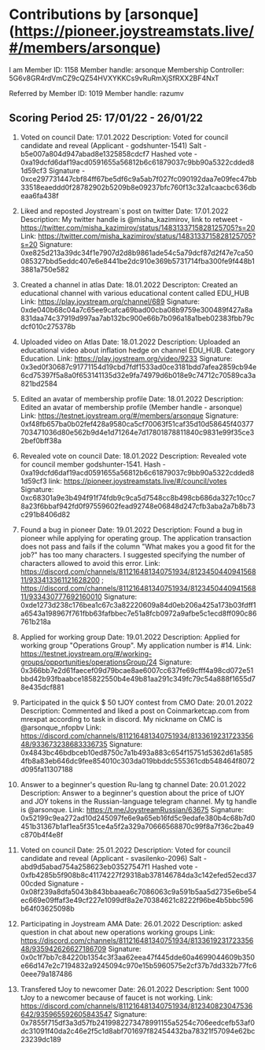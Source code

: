 # Contributions by [arsonque] (https://pioneer.joystreamstats.live/#/members/arsonque)

I am
Member ID: 1158
Member handle: arsonque
Membership Controller: 5G6v8GR4rdVmCZ9cQZ54HVXYKKCs9vRuRmXjSfRXX2BF4NxT

Referred by
Member ID: 1019
Member handle: razumv

## Scoring Period 25: 17/01/22 - 26/01/22

1. Voted on council
Date: 17.01.2022
Description: Voted for council candidate and reveal (Applicant - godshunter-1541)
Salt - b5e007a804d947abad8e1325858cdcf7
Hashed vote - 0xa19dcfd6daf19acd0591655a56812b6c61879037c9bb90a5322cdded81d59cf3
Signature - 0xce297731447cbf84ff67be5df6c9a5ab7f027fc090192daa7e09fec47bb33518eaeddd0f28782902b5209b8e09237bfc760f13c32a1caacbc636dbeaa6fa438f

2. Liked and reposted Joystream`s post on twitter
Date: 17.01.2022
Description: My twitter handle is @misha_kazimirov, link to retweet - https://twitter.com/misha_kazimirov/status/1483133715828125705?s=20
Link: https://twitter.com/misha_kazimirov/status/1483133715828125705?s=20
Signature: 0xe825d213a39dc34f1e7907d2d8b9861ade54c5a79dcf87d2f47e7ca50085327bbd5eddc407e6e8441be2dc910e369b5731714fba300fe9f448b13881a750e582

3. Created a channel in atlas
Date: 18.01.2022
Descripton: Created an educational channel with various educational content called EDU_HUB
Link: https://play.joystream.org/channel/689
Signature: 0xde040b68c04a7c65ee9cafca69bad00cba08b9759e300489f427a8a831daa74c37919d997aa7ab132bc900e66b7b096a18a1beb02383fbb79cdcf010c275378b

4. Uploaded video on Atlas
Date: 18.01.2022
Description: Uploaded an educational video about inflation hedge on channel EDU_HUB. Category Education.
Link: https://play.joystream.org/video/9233
Signature: 0x3ed0f30687c91771154d19cbd7fdf1533ad0ce3181bdd7afea2859cb94e6cd75397f5a8a0f653141135d32e9fa74979d6b018e9c74712c70589ca3a821bd2584

5. Edited an avatar of membership profile
Date: 18.01.2022
Description: Edited an avatar of membership profile (Member handle - arsonque)
Link: https://testnet.joystream.org/#/members/arsonque
Signature: 0xf48fb657ba0b02fef428a9580ca5cf70063f51caf35d10d58645f40377703471036d80e562b9d4e1d71264e7d17801878811840c9831e99f35ce32bef0bff38a

6. Revealed vote on council
Date: 18.01.2022
Description: Revealed vote for council member godshunter-1541. Hash - 0xa19dcfd6daf19acd0591655a56812b6c61879037c9bb90a5322cdded81d59cf3
link: https://pioneer.joystreamstats.live/#/council/votes
Signature: 0xc68301a9e3b494f91f74fdb9c9ca5d7548cc8b498cb686da327c10cc78a23f6bbaf942fd0f97559602fead92748e06848d247cfb3aba2a7b8b73c291b8406d82

7. Found a bug in pioneer
Date: 19.01.2022
Description: Found a bug in pioneer while applying for operating group. The application transaction does not pass and fails if the column "What makes you a good fit for the job?" has too many characters. I suggested specifying the number of characters allowed to avoid this error.
Link: https://discord.com/channels/811216481340751934/812345044094156811/933413361121628200 ; https://discord.com/channels/811216481340751934/812345044094156811/933430777692160010
Signature: 0xde1273d238c176bea1c67c3a82220609a84d0eb206a425a173b03fdff1a6543a198967f761fbb63fafbbec7e51a8fcb0972a9afbe5c1ecd8ff090c86761b218a

8. Applied for working group
Date: 19.01.2022
Description: Applied for working group "Operations Group". My application number is #14.
Link: https://testnet.joystream.org/#/working-groups/opportunities/operationsGroup/24
Signature: 0x366bb7e2d61faecef09d79bcae8ae6007cc637fe69cfff4a98cd072e51bbd42b93fbaabce185822550b4e49b81aa291c349fc79c54a888f1655d78e435dcf881

9. Participated in the quick $ 50 tJOY contest from CMO
Date: 20.01.2022
Description: Commented and liked a post on Coinmarketcap.com from mrexpat according to task in discord. My nickname on CMC is @arsonque_nfopbv
Link: https://discord.com/channels/811216481340751934/813361923172335648/933673238683336735
Signature: 0x4843bc46bdbceb10ed8750c7a1b493a883c654f15751d5362d61a5854fb8a83eb646dc9fee854010c303da019bbddc555361cdb548464f8072d095fa11307188

10. Answer to a beginner's question Ru-lang tg channel
Date: 20.01.2022
Description: Answer to a beginner's question about the price of tJOY and JOY tokens in the Russian-language telegram channel. My tg handle is @arsonque.
Link: https://t.me/JoystreamRussian/63675
Signature: 0x52199c9ea272ad10d245097fe6e9a65eb16fd5c9edafe380b4c68b7d0451b31367b1af1ea5f351ce4a5f2a329a70666568870c99f8a7f36c2ba49c870b4f4e8f

11. Voted on council
Date: 25.01.2022
Description: Voted for council candidate and reveal (Applicant - svasilenko-2096)
Salt - abd9d5abad754a258623eb03527547f1
Hashed vote - 0xfb4285b5f908b8c41174227f29318ab378146784da3c142efed52ecd3700cded
Signature - 0x08f239a8dfa5043b843bbaaea6c7086063c9a591b5aa5d2735e6be54ec669e09ffaf3e49cf227e1099df8a2e70384621c8222f96be4b5bbc596b64f03625098b

12. Participating in Joystream AMA
Date: 26.01.2022
Description: asked question in chat about new operations working groups
Link: https://discord.com/channels/811216481340751934/813361923172335648/935942626627186709
Signature: 0x0c1f7bb7c84220b1354c3f3aa62eea47f445dde60a4699044609b350e66d147e2c7194832a9245094c970e15b5960575e2cf37b7dd332b77fc60eee79a187486

13. Transfered tJoy to newcomer
Date: 26.01.2022
Description: Sent 1000 tJoy to a newcomer because of faucet is not working. 
Link: https://discord.com/channels/811216481340751934/812340823047536642/935965592605843547
Signature: 0x7855f715df3a3d57fb2419982273478991155a5254c706eedcefb53af0dc31091f40da2c46e2f5c1d8abf701697f82454432ba78321f57094e62bc23239dc189
